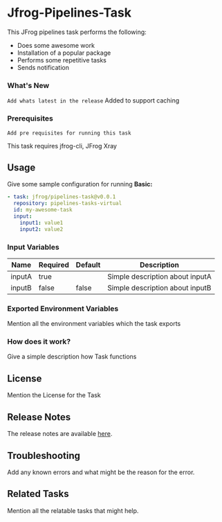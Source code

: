 # Jfrog-Pipelines-Task

This JFrog pipelines task performs the following:

- Does some awesome work
- Installation of a popular package
- Performs some repetitive tasks
- Sends notification

### What's New

`Add whats latest in the release`
Added to support caching

### Prerequisites

`Add pre requisites for running this task`

This task requires jfrog-cli, JFrog Xray

## Usage

Give some sample configuration for running 
**Basic:**

```yaml
- task: jfrog/pipelines-task@v0.0.1
  repository: pipelines-tasks-virtual
  id: my-awesome-task
  input:
    input1: value1
    input2: value2
```

### Input Variables

| Name                        | Required | Default                               | Description                     |
|-----------------------------|----------|---------------------------------------|---------------------------------|
| inputA                      | true     |                                       | Simple description about inputA |
| inputB                      | false    | false                                 | Simple description about inputB |


### Exported Environment Variables

Mention all the environment variables which the task exports

### How does it work?

Give a simple description how Task functions

## License

Mention the License for the Task

## Release Notes

The release notes are available [here](RELEASE.md).

## Troubleshooting

Add any known errors and what might be the reason for the error.

## Related Tasks

Mention all the relatable tasks that might help.
